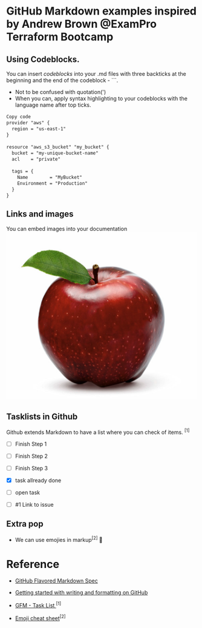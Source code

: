 # GitHub Markdown examples inspired by Andrew Brown @ExamPro Terraform Bootcamp

## Using Codeblocks.

You can insert *codeblocks* into your .md files with three backticks at the beginning and the end of the codeblock - ```. 

- Not to be confused with quotation(')
- When you can, apply syntax highlighting to your codeblocks with the language name after top ticks. 

```hcl
Copy code
provider "aws" {
  region = "us-east-1"
}

resource "aws_s3_bucket" "my_bucket" {
  bucket = "my-unique-bucket-name"
  acl    = "private"

  tags = {
    Name        = "MyBucket"
    Environment = "Production"
  }
}
```
## Links and images
You can embed images into your documentation
<img src="/img/apple.png" />

## Tasklists in Github

Github extends Markdown to have a list where you can check of items. <sup>[1]</sup>

- [ ] Finish Step 1
- [ ] Finish Step 2
- [ ] Finish Step 3

- [x] task allready done
- [ ] open task
- [ ] #1 Link to issue

## Extra pop
- We can use emojies in markup<sup>[2]</sup> :brain:

# Reference
- [GitHub Flavored Markdown Spec](https://github.github.com/gfm/) 
- [Getting started with writing and formatting on GitHub](https://docs.github.com/en/get-started/writing-on-github/getting-started-with-writing-and-formatting-on-github)

- [GFM - Task List ](https://docs.github.com/en/get-started/writing-on-github/getting-started-with-writing-and-formatting-on-github/basic-writing-and-formatting-syntax#task-lists)<sup>[1]</sup>
- [Emoji cheat sheet](https://github.com/ikatyang/emoji-cheat-sheet/blob/master/README.md)<sup>[2]</sup>